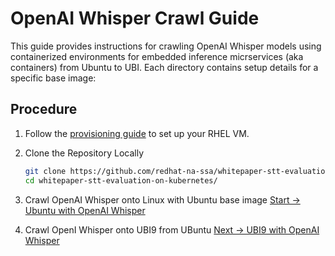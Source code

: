 # OpenAI Whisper Crawl Guide

This guide provides instructions for crawling OpenAI Whisper models using containerized environments for embedded inference micrservices (aka containers) from Ubuntu to UBI. Each directory contains setup details for a specific base image:

## Procedure

1. Follow the [provisioning guide](https://github.com/redhat-na-ssa/whitepaper-stt-evaluation-on-kubernetes/blob/main/crawl/RHEL_GPU.md) to set up your RHEL VM.
1. Clone the Repository Locally

    ```bash
    git clone https://github.com/redhat-na-ssa/whitepaper-stt-evaluation-on-kubernetes.git
    cd whitepaper-stt-evaluation-on-kubernetes/
    ```
    
1. Crawl OpenAI Whisper onto Linux with Ubuntu base image [Start -> Ubuntu with OpenAI Whisper](crawl/openai-whisper/ubuntu/README.md)
1. Crawl OpenI Whisper onto UBI9 from UBuntu [Next -> UBI9 with OpenAI Whisper](crawl/openai-whisper/ubi/README.md)
